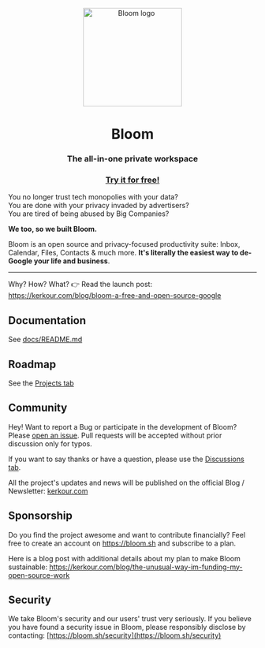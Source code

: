 <p align="center">
  <a href="https://bloom.sh" target="_blank" rel="noopener"><img alt="Bloom logo" src="./docs/logo.png" height="200" /></a>
  <h1 align="center">Bloom</h1>
  <h3 align="center">The all-in-one private workspace</h3>
  <h3 align="center">
    <a href="https://bloom.sh">Try it for free!</a>
  </h3>
</p>


You no longer trust tech monopolies with your data?<br/>
You are done with your privacy invaded by advertisers? <br/>
You are tired of being abused by Big Companies?

**We too, so we built Bloom.**

Bloom is an open source and privacy-focused productivity suite: Inbox, Calendar, Files, Contacts &
much more. **It's literally the easiest way to de-Google your life and business**.


--------------------------------

Why? How? What? 👉 Read the launch post: https://kerkour.com/blog/bloom-a-free-and-open-source-google



## Documentation

See [docs/README.md](docs/README.md)



## Roadmap

See the [Projects tab](https://github.com/skerkour/bloom/projects)



## Community

Hey! Want to report a Bug or participate in the development of Bloom? Please [open an issue](https://github.com/skerkour/bloom/issues). Pull requests will be accepted without prior discussion only for typos.

If you want to say thanks or have a question, please use the [Discussions tab](https://github.com/skerkour/bloom/discussions).

All the project's updates and news will be published on the official Blog / Newsletter: [kerkour.com](https://kerkour.com)


## Sponsorship

Do you find the project awesome and want to contribute financially? Feel free to create an account
on https://bloom.sh and subscribe to a plan.

Here is a blog post with additional details about my plan to make Bloom sustainable: https://kerkour.com/blog/the-unusual-way-im-funding-my-open-source-work


## Security

We take Bloom's security and our users' trust very seriously. If you believe you have found a security issue in Bloom, please responsibly disclose by contacting: [https://bloom.sh/security](https://bloom.sh/security)
